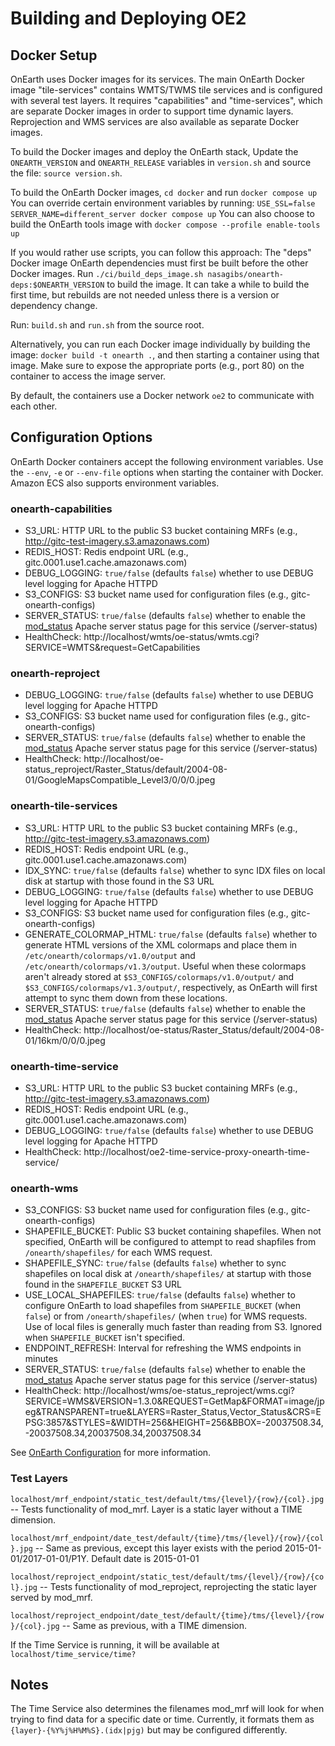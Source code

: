 # Building and Deploying OE2

## Docker Setup

OnEarth uses Docker images for its services. The main OnEarth Docker image "tile-services"
contains WMTS/TWMS tile services and is configured with several
test layers. It requires "capabilities" and "time-services", which are separate Docker images in order to support time dynamic layers. Reprojection and WMS services are also available as separate Docker images.

To build the Docker images and deploy the OnEarth stack,
Update the `ONEARTH_VERSION` and `ONEARTH_RELEASE` variables in `version.sh`
and source the file: `source version.sh`.

To build the OnEarth Docker images, `cd docker` and run `docker compose up`
You can override certain environment variables by running: `USE_SSL=false SERVER_NAME=different_server docker compose up`
You can also choose to build the OnEarth tools image with `docker compose --profile enable-tools up`

If you would rather use scripts, you can follow this approach: 
The "deps" Docker image OnEarth dependencies must first be built before the other Docker images. Run `./ci/build_deps_image.sh nasagibs/onearth-deps:$ONEARTH_VERSION` to build the image. It can take a while to build the first time, but rebuilds are not needed unless there is a version or dependency change.

Run: `build.sh` and `run.sh` from the source root.

Alternatively, you can run each Docker image individually by building the
image: `docker build -t onearth .`, and then starting a container using
that image. Make sure to expose the appropriate ports (e.g., port 80) on the
container to access the image server.

By default, the containers use a Docker network `oe2` to communicate with each other.

## Configuration Options

OnEarth Docker containers accept the following environment variables. Use the `--env`, `-e` or `--env-file` options when starting the container with Docker. Amazon ECS also supports environment variables.

### onearth-capabilities
* S3_URL: HTTP URL to the public S3 bucket containing MRFs
    (e.g., http://gitc-test-imagery.s3.amazonaws.com)
* REDIS_HOST: Redis endpoint URL
    (e.g., gitc.0001.use1.cache.amazonaws.com)
* DEBUG_LOGGING: `true/false` (defaults `false`) whether to use DEBUG level logging for Apache HTTPD
* S3_CONFIGS: S3 bucket name used for configuration files (e.g., gitc-onearth-configs)
* SERVER_STATUS: `true/false` (defaults `false`) whether to enable the [mod_status](https://httpd.apache.org/docs/2.4/mod/mod_status.html) Apache server status page for this service (/server-status)
* HealthCheck: http://localhost/wmts/oe-status/wmts.cgi?SERVICE=WMTS&request=GetCapabilities

### onearth-reproject
* DEBUG_LOGGING: `true/false` (defaults `false`) whether to use DEBUG level logging for Apache HTTPD
* S3_CONFIGS: S3 bucket name used for configuration files (e.g., gitc-onearth-configs)
* SERVER_STATUS: `true/false` (defaults `false`) whether to enable the [mod_status](https://httpd.apache.org/docs/2.4/mod/mod_status.html) Apache server status page for this service (/server-status)
* HealthCheck: http://localhost/oe-status_reproject/Raster_Status/default/2004-08-01/GoogleMapsCompatible_Level3/0/0/0.jpeg

### onearth-tile-services
* S3_URL: HTTP URL to the public S3 bucket containing MRFs
    (e.g., http://gitc-test-imagery.s3.amazonaws.com)
* REDIS_HOST: Redis endpoint URL
    (e.g., gitc.0001.use1.cache.amazonaws.com)
* IDX_SYNC: `true/false` (defaults `false`) whether to sync IDX files on local disk at startup with those found in the S3 URL
* DEBUG_LOGGING: `true/false` (defaults `false`) whether to use DEBUG level logging for Apache HTTPD
* S3_CONFIGS: S3 bucket name used for configuration files (e.g., gitc-onearth-configs)
* GENERATE_COLORMAP_HTML: `true/false` (defaults `false`) whether to generate HTML versions of the XML colormaps and place them in `/etc/onearth/colormaps/v1.0/output` and `/etc/onearth/colormaps/v1.3/output`. Useful when these colormaps aren't already stored at `$S3_CONFIGS/colormaps/v1.0/output/` and `$S3_CONFIGS/colormaps/v1.3/output/`, respectively, as OnEarth will first attempt to sync them down from these locations.
* SERVER_STATUS: `true/false` (defaults `false`) whether to enable the [mod_status](https://httpd.apache.org/docs/2.4/mod/mod_status.html) Apache server status page for this service (/server-status)
* HealthCheck: http://localhost/oe-status/Raster_Status/default/2004-08-01/16km/0/0/0.jpeg

### onearth-time-service
* S3_URL: HTTP URL to the public S3 bucket containing MRFs
    (e.g., http://gitc-test-imagery.s3.amazonaws.com)
* REDIS_HOST: Redis endpoint URL
    (e.g., gitc.0001.use1.cache.amazonaws.com)
* DEBUG_LOGGING: `true/false` (defaults `false`) whether to use DEBUG level logging for Apache HTTPD
* HealthCheck: http://localhost/oe2-time-service-proxy-onearth-time-service/

### onearth-wms
* S3_CONFIGS: S3 bucket name used for configuration files (e.g., gitc-onearth-configs)
* SHAPEFILE_BUCKET: Public S3 bucket containing shapefiles. When not specified, OnEarth will be configured to attempt to read shapfiles from `/onearth/shapefiles/` for each WMS request.
* SHAPEFILE_SYNC: `true/false` (defaults `false`) whether to sync shapefiles on local disk at `/onearth/shapefiles/` at startup with those found in the `SHAPEFILE_BUCKET` S3 URL
* USE_LOCAL_SHAPEFILES: `true/false` (defaults `false`) whether to configure OnEarth to load shapefiles from `SHAPEFILE_BUCKET` (when `false`) or from `/onearth/shapefiles/` (when `true`) for WMS requests. Use of local files is generally much faster than reading from S3. Ignored when `SHAPEFILE_BUCKET` isn't specified.
* ENDPOINT_REFRESH: Interval for refreshing the WMS endpoints in minutes
* SERVER_STATUS: `true/false` (defaults `false`) whether to enable the [mod_status](https://httpd.apache.org/docs/2.4/mod/mod_status.html) Apache server status page for this service (/server-status)
* HealthCheck: http://localhost/wms/oe-status_reproject/wms.cgi?SERVICE=WMS&VERSION=1.3.0&REQUEST=GetMap&FORMAT=image/jpeg&TRANSPARENT=true&LAYERS=Raster_Status,Vector_Status&CRS=EPSG:3857&STYLES=&WIDTH=256&HEIGHT=256&BBOX=-20037508.34,-20037508.34,20037508.34,20037508.34

See [OnEarth Configuration](../doc/configuration.md) for more information.

### Test Layers

`localhost/mrf_endpoint/static_test/default/tms/{level}/{row}/{col}.jpg` --
Tests functionality of mod_mrf. Layer is a static layer without a TIME
dimension.

`localhost/mrf_endpoint/date_test/default/{time}/tms/{level}/{row}/{col}.jpg` --
Same as previous, except this layer exists with the period
2015-01-01/2017-01-01/P1Y. Default date is 2015-01-01

`localhost/reproject_endpoint/static_test/default/tms/{level}/{row}/{col}.jpg`
-- Tests functionality of mod_reproject, reprojecting the static layer served by
mod_mrf.

`localhost/reproject_endpoint/date_test/default/{time}/tms/{level}/{row}/{col}.jpg`
-- Same as previous, with a TIME dimension.

If the Time Service is running, it will be available at `localhost/time_service/time?`

## Notes

The Time Service also determines the filenames mod_mrf will look for
when trying to find data for a specific date or time. Currently, it formats them as
`{layer}-{%Y%j%H%M%S}.(idx|pjg)` but may be configured differently.
